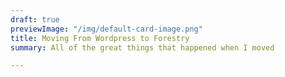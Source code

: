 ```yaml
---
draft: true
previewImage: "/img/default-card-image.png"
title: Moving From Wordpress to Forestry
summary: All of the great things that happened when I moved

---
```

